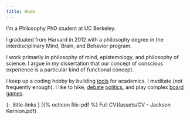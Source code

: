 ```yaml
---
title: Home
---
```


I’m a Philosophy PhD student at UC Berkeley. 

I graduated from Harvard in 2012 with a philosophy degree in the interdisciplinary Mind, Brain, and Behavior program.

I work primarily in philosophy of mind, epistemology, and philosophy of science. I argue in my dissertation that our concept of conscious experience is a particular kind of functional concept.

I keep up a coding hobby by building [tools](/tools) for academics. I meditate (not frequently enough). I like to hike, [debate](https://medium.com/@jacksonkernion/harvard-wants-to-ban-gender-discrimination-heres-why-that-s-smart-b9d4a5652fbb) [politics](https://medium.com/@jacksonkernion/trumpism-represents-a-gamergate-style-backlash-against-pc-culture-672d65058999), and play complex [board](https://boardgamegeek.com/boardgame/13/catan) [games](https://boardgamegeek.com/boardgame/68448/7-wonders). 

{: .little-links }
[{% octicon file-pdf %} Full CV](assets/CV - Jackson Kernion.pdf)

<!-- 

Later...
- "Some things I imagine a visitor to the website might want to know about me:"
	- I grew up in Pittsburgh, PA, where I ran cross country and sang in musicals at a giant suburban public high school.
	- I went to Harvard for undergrad, where I graduated in 2012 with a philosophy degree in the interdisciplinary Mind, Brain, and Behavior program.
		- In addition to leading that program's undergrad extracurricular organization (HSMBB) ...
		- "I have a background in software engineering..."
		- Acting/ a capella
		- (Met my future wife)
	- After sophomore year, I traveled through Nepal 
- Hobbies/interests?
- "I graduated from Harvard in 2012 with MBB degree
- "I have a background in software engineering..."

-->